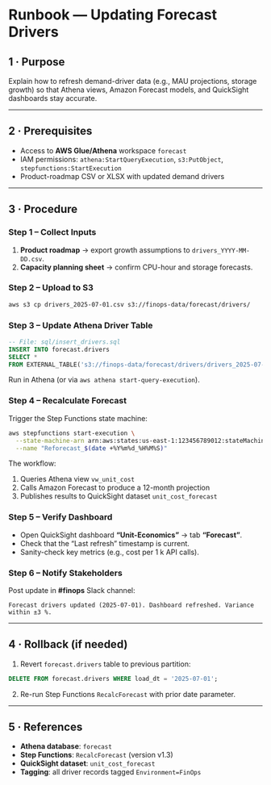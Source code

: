 # Runbook — Updating Forecast Drivers


## 1 · Purpose
Explain how to refresh demand-driver data (e.g., MAU projections, storage growth) so that Athena views, Amazon Forecast models, and QuickSight dashboards stay accurate.

---

## 2 · Prerequisites

* Access to **AWS Glue/Athena** workspace `forecast`  
* IAM permissions: `athena:StartQueryExecution`, `s3:PutObject`, `stepfunctions:StartExecution`  
* Product-roadmap CSV or XLSX with updated demand drivers

---

## 3 · Procedure

### Step 1 – Collect Inputs
1. **Product roadmap** → export growth assumptions to `drivers_YYYY-MM-DD.csv`.  
2. **Capacity planning sheet** → confirm CPU-hour and storage forecasts.

### Step 2 – Upload to S3
```bash
aws s3 cp drivers_2025-07-01.csv s3://finops-data/forecast/drivers/
````

### Step 3 – Update Athena Driver Table

```sql
-- File: sql/insert_drivers.sql
INSERT INTO forecast.drivers
SELECT *
FROM EXTERNAL_TABLE('s3://finops-data/forecast/drivers/drivers_2025-07-01.csv');
```

Run in Athena (or via `aws athena start-query-execution`).

### Step 4 – Recalculate Forecast

Trigger the Step Functions state machine:

```bash
aws stepfunctions start-execution \
  --state-machine-arn arn:aws:states:us-east-1:123456789012:stateMachine:RecalcForecast \
  --name "Reforecast_$(date +%Y%m%d_%H%M%S)"
```

The workflow:

1. Queries Athena view `vw_unit_cost`
2. Calls Amazon Forecast to produce a 12-month projection
3. Publishes results to QuickSight dataset `unit_cost_forecast`

### Step 5 – Verify Dashboard

* Open QuickSight dashboard **“Unit-Economics”** → tab **“Forecast”**.
* Check that the “Last refresh” timestamp is current.
* Sanity-check key metrics (e.g., cost per 1 k API calls).

### Step 6 – Notify Stakeholders

Post update in **#finops** Slack channel:

```
Forecast drivers updated (2025-07-01). Dashboard refreshed. Variance within ±3 %.
```

---

## 4 · Rollback (if needed)

1. Revert `forecast.drivers` table to previous partition:

```sql
DELETE FROM forecast.drivers WHERE load_dt = '2025-07-01';
```

2. Re-run Step Functions `RecalcForecast` with prior date parameter.

---

## 5 · References

* **Athena database**: `forecast`
* **Step Functions**: `RecalcForecast` (version v1.3)
* **QuickSight dataset**: `unit_cost_forecast`
* **Tagging**: all driver records tagged `Environment=FinOps`


